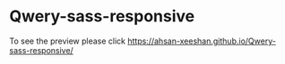 # Qwery-sass-responsive
To see the preview please click https://ahsan-xeeshan.github.io/Qwery-sass-responsive/
